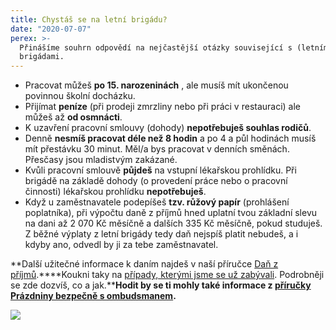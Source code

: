 ```yaml
---
title: Chystáš se na letní brigádu?
date: "2020-07-07"
perex: >-
  Přinášíme souhrn odpovědí na nejčastější otázky související s (letními)
  brigádami.
---
```





- Pracovat můžeš **po 15. narozeninách** , ale musíš mít ukončenou povinnou školní docházku.
- Přijímat **peníze** (při prodeji zmrzliny nebo při práci v restauraci) ale můžeš až **od osmnácti**.
- K uzavření pracovní smlouvy (dohody) **nepotřebuješ souhlas rodičů**.
- Denně **nesmíš pracovat déle než 8 hodin** a po 4 a půl hodinách musíš mít přestávku 30 minut. Měl/a bys pracovat v denních směnách. Přesčasy jsou mladistvým zakázané.
- Kvůli pracovní smlouvě **půjdeš** na vstupní lékařskou prohlídku. Při brigádě na základě dohody (o provedení práce nebo o pracovní činnosti) lékařskou prohlídku **nepotřebuješ**.
- Když u zaměstnavatele podepíšeš **tzv. růžový papír** (prohlášení poplatníka), při výpočtu daně z příjmů hned uplatní tvou základní slevu na dani až 2 070 Kč měsíčně a dalších 335 Kč měsíčně, pokud studuješ. Z běžné výplaty z letní brigády tedy daň nejspíš platit nebudeš, a i kdyby ano, odvedl by ji za tebe zaměstnavatel.

**Další užitečné informace k daním najdeš v naší příručce [Daň z příjmů](https://www.ochrance.cz/fileadmin/user_upload/Letaky/Dan-z-prijmu.pdf).****Koukni taky na [případy, kterými jsme se už zabývali](prace-brigady/). Podrobněji se zde dozvíš, co a jak.****Hodit by se ti mohly také informace z [příručky Prázdniny bezpečně s ombudsmanem](http://bit.ly/prazdninybezpecne).**

![](/media/prvni_brigada_02.png.png) 


